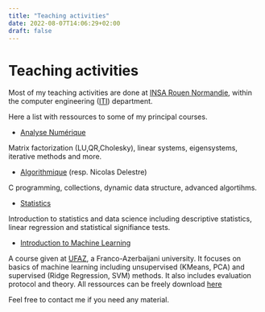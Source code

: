 ```yaml
---
title: "Teaching activities"
date: 2022-08-07T14:06:29+02:00
draft: false
---
```


# Teaching activities
Most of my teaching activities are done at [INSA Rouen
Normandie](https://www.insa-rouen.fr/), within the computer engineering
([ITI](https://www.insa-rouen.fr/formation/specialites-ingenieurses/informatique-et-technologie-de-linformation))
department.

Here a list with ressources to some of my principal courses.

* [Analyse Numérique](https://moodle.insa-rouen.fr/course/view.php?id=159)

Matrix factorization (LU,QR,Cholesky), linear systems, eigensystems, iterative methods and more.

* [Algorithmique](https://moodle.insa-rouen.fr/course/view.php?id=60) (resp. Nicolas Delestre)

C programming, collections, dynamic data structure, advanced algortihms.

* [Statistics](https://moodle.insa-rouen.fr/course/view.php?id=169) 

Introduction to statistics and data science including descriptive statistics, linear
regression and statistical signifiance tests.

* [Introduction to Machine Learning](https://moodle.unistra.fr/course/view.php?id=999)

A course given at [UFAZ](https://www.ufaz.az/), a Franco-Azerbaijani university. It
focuses on basics of machine learning including unsupervised (KMeans, PCA) and supervised
(Ridge Regression, SVM) methods. It also includes evaluation protocol and
theory. All ressources can be freely download [here](https://nuage.insa-rouen.fr/index.php/s/g65DXRrNQjyB2zy)


Feel free to contact me if you need any material.

